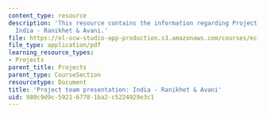 ```yaml
---
content_type: resource
description: 'This resource contains the information regarding Project team presentation:
  India - Ranikhet & Avani.'
file: https://ol-ocw-studio-app-production.s3.amazonaws.com/courses/ec-701j-d-lab-i-development-fall-2009/980c9d9c592167781ba2c5224929e3c1_MITEC_701JF09_proj_india_ra.pdf
file_type: application/pdf
learning_resource_types:
- Projects
parent_title: Projects
parent_type: CourseSection
resourcetype: Document
title: 'Project team presentation: India - Ranikhet & Avani'
uid: 980c9d9c-5921-6778-1ba2-c5224929e3c1
---
```

